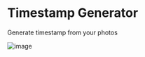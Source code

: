 # Timestamp Generator

Generate timestamp from your photos

![image](https://user-images.githubusercontent.com/45036724/200238203-27e5b4b3-0957-4367-9492-6c380e463905.png)
